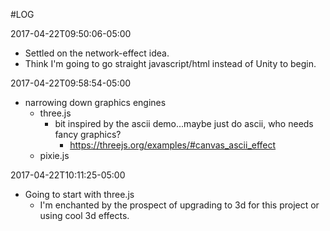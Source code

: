 #LOG

2017-04-22T09:50:06-05:00
- Settled on the network-effect idea.
- Think I'm going to go straight javascript/html instead of Unity to begin.

2017-04-22T09:58:54-05:00
- narrowing down graphics engines
	- three.js
		- bit inspired by the ascii demo...maybe just do ascii, who needs fancy graphics?
			- https://threejs.org/examples/#canvas_ascii_effect
	- pixie.js

2017-04-22T10:11:25-05:00
- Going to start with three.js 
	- I'm enchanted by the prospect of upgrading to 3d for this project or using cool 3d effects.